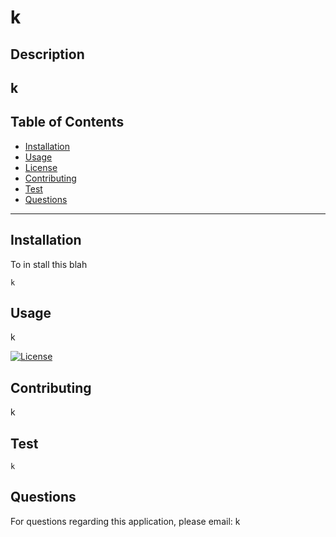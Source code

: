 # k
  ## Description
  k
  ---
  ## Table of Contents

  * [Installation](#installation)
  * [Usage](#usage)
  * [License](#license)
  * [Contributing](#contributing)
  * [Test](#test)
  * [Questions](#questions)
 ---
 ## Installation
  To in stall this blah
  ```
  k
  ```

  ## Usage
  k

  [![License](https://img.shields.io/badge/license-License-Apache%202.0-blue.svg)](https://opensource.org/licenses/Apache-2.0)

  

  ## Contributing
  k

  ## Test

  ```
  k
  ```

  ## Questions
  For questions regarding this application, please email: 
  k
 





